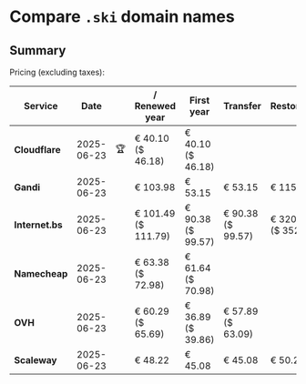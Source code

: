 # Compare `.ski` domain names

## Summary

Pricing (excluding taxes):

| Service | Date |  | / Renewed year | First year | Transfer | Restoration |
|--|--|--|--|--|--|--|
| **Cloudflare** | 2025-06-23 | 🏆 | € 40.10<br>($ 46.18) | € 40.10<br>($ 46.18) |  |  |
| **Gandi** | 2025-06-23 |  | € 103.98 | € 53.15 | € 53.15 | € 115.12 |
| **Internet.bs** | 2025-06-23 |  | € 101.49<br>($ 111.79) | € 90.38<br>($ 99.57) | € 90.38<br>($ 99.57) | € 320.45<br>($ 352.99) |
| **Namecheap** | 2025-06-23 |  | € 63.38<br>($ 72.98) | € 61.64<br>($ 70.98) |  |  |
| **OVH** | 2025-06-23 |  | € 60.29<br>($ 65.69) | € 36.89<br>($ 39.86) | € 57.89<br>($ 63.09) |  |
| **Scaleway** | 2025-06-23 |  | € 48.22 | € 45.08 | € 45.08 | € 50.29 |
